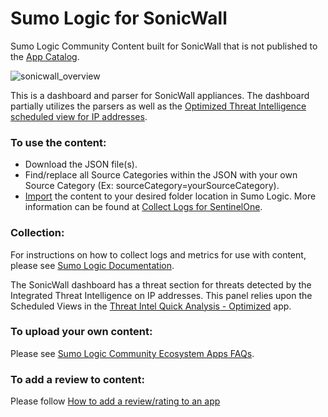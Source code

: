 # Sumo Logic for SonicWall
Sumo Logic Community Content built for SonicWall that is not published to the [App Catalog](https://help.sumologic.com/docs/integrations/).

![sonicwall_overview](Screenshots/sonicwall_overview.png)

This is a dashboard and parser for SonicWall appliances. The dashboard partially utilizes the parsers as well as the [Optimized Threat Intelligence scheduled view for IP addresses](https://github.com/SumoLogic/sumologic-content/blob/master/Sumo-Logic-Tools/Threat_Intelligence_Optimized/scheduled-views.txt).

### To use the content:
- Download the JSON file(s).
- Find/replace all Source Categories within the JSON with your own Source Category (Ex: sourceCategory=yourSourceCategory).
- [Import](https://help.sumologic.com/docs/get-started/library/#import-content) the content to your desired folder location in Sumo Logic. More information can be found at [Collect Logs for SentinelOne](https://help.sumologic.com/docs/send-data/collect-from-other-data-sources/collect-logs-sentinelone/).

### Collection:
For instructions on how to collect logs and metrics for use with content, please see [Sumo Logic Documentation](https://help.sumologic.com/docs/send-data/).

The SonicWall dashboard has a threat section for threats detected by the Integrated Threat Intelligence on IP addresses. This panel relies upon the Scheduled Views in the [Threat Intel Quick Analysis - Optimized](https://github.com/SumoLogic/sumologic-content/tree/master/Sumo-Logic-Tools/Threat_Intelligence_Optimized) app.

### To upload your own content:
Please see [Sumo Logic Community Ecosystem Apps FAQs](https://help.sumologic.com/docs/integrations/community-ecosystem-apps/#faq).

### To add a review to content:
Please follow [How to add a review/rating to an app](https://help.sumologic.com/docs/integrations/community-ecosystem-apps/#how-do-i-add-a-reviewrating-to-an-app)
